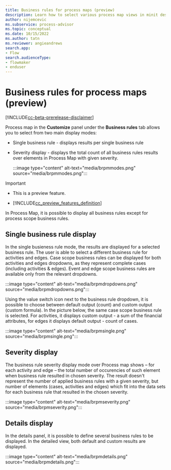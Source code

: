 ```yaml
---
title: Business rules for process maps (preview)
description: Learn how to select various process map views in minit desktop application in process advisor.
author: nijemcevic
ms.subservice: process-advisor
ms.topic: conceptual
ms.date: 10/15/2022
ms.author: tatn
ms.reviewer: angieandrews
search.app:
- Flow
search.audienceType:
- flowmaker
- enduser
---
```


# Business rules for process maps (preview)

[!INCLUDE[cc-beta-prerelease-disclaimer](../includes/cc-beta-prerelease-disclaimer.md)]

Process map in the **Customize** panel under the **Business rules** tab allows you to select from two main display modes:

- Single business rule - displays results per single business rule

- Severity display - displays the total count of all business rules results over elements in Process Map with given severity.

   :::image type="content" alt-text="media/brpmmodes.png" source="media/brpmmodes.png":::

> [!IMPORTANT]
> - This is a preview feature.
>
> - [!INCLUDE[cc_preview_features_definition](../includes/cc-preview-features-definition.md)]

In Process Map, it is possible to display all business rules except for process scope business rules.

## Single business rule display

In the single busieness rule mode, the results are displayed for a selected business rule. The user is able to select a different business rule for activities and edges. Case scope business rules can be displayed for both activities and edges dropdowns, as they represent complete cases (including activities & edges). Event and edge scope business rules are available only from the relevant dropdowns.

:::image type="content" alt-text="media/brpmdropdowns.png" source="media/brpmdropdowns.png":::

Using the value switch icon next to the business rule dropdown, it is possible to choose between default output (count) and custom output (custom formula). In the picture below, the same case scope business rule is selected. For activities, it displays custom output - a sum of the financial attributes, for edges it displays default output - count of cases.

:::image type="content" alt-text="media/brpmsingle.png" source="media/brpmsingle.png":::

## Severity display

The business rule severity display mode over Process map shows – for each activity and edge – the total number of occurencies of such element when business rule resulted in chosen severity. The result doesn't represent the number of applied business rules with a given severity, but number of elements (cases, activities and edges) which fit into the data sets for each business rule that resulted in the chosen severity.

:::image type="content" alt-text="media/brpmseverity.png" source="media/brpmseverity.png":::

## Details display

In the details panel, it is possible to define several business rules to be displayed. In the detailed view, both default and custom results are displayed.

:::image type="content" alt-text="media/brpmdetails.png" source="media/brpmdetails.png":::


